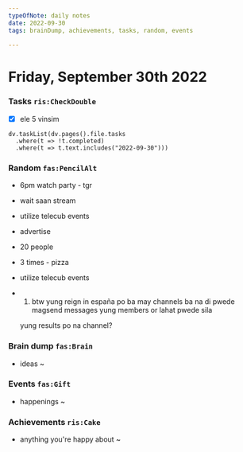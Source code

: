 ```yaml
---
typeOfNote: daily notes
date: 2022-09-30
tags: brainDump, achievements, tasks, random, events

---
```

# Friday, September 30th 2022

### Tasks `ris:CheckDouble`
 - [x] ele 5 vinsim

```dataviewjs
dv.taskList(dv.pages().file.tasks 
  .where(t => !t.completed)
  .where(t => t.text.includes("2022-09-30")))
```



### Random `fas:PencilAlt`
 - 6pm watch party - tgr 
 - wait saan stream
 - utilize telecub events
 - advertise 
 - 20 people 
 - 3 times - pizza
 - utilize telecub events
 - 1.  btw yung reign in españa po ba may channels ba na di pwede magsend messages yung members or lahat pwede sila
    
    
    yung results po na channel?




### Brain dump `fas:Brain`
 - ideas ~ 




### Events `fas:Gift`
 - happenings ~






### Achievements `ris:Cake`
 - anything you're happy about ~ 

